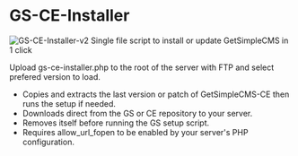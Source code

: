 # GS-CE-Installer
![GS-CE-Installer-v2](https://user-images.githubusercontent.com/119761508/210094861-3628c604-0f16-48ae-8fe4-964ded195247.png)
Single file script to install or update GetSimpleCMS in 1 click

Upload gs-ce-installer.php to the root of the server with FTP and select prefered version to load.

- Copies and extracts the last version or patch of GetSimpleCMS-CE then runs the setup if needed.
- Downloads direct from the GS or CE repository to your server.
- Removes itself before running the GS setup script.
- Requires allow_url_fopen to be enabled by your server's PHP configuration.
